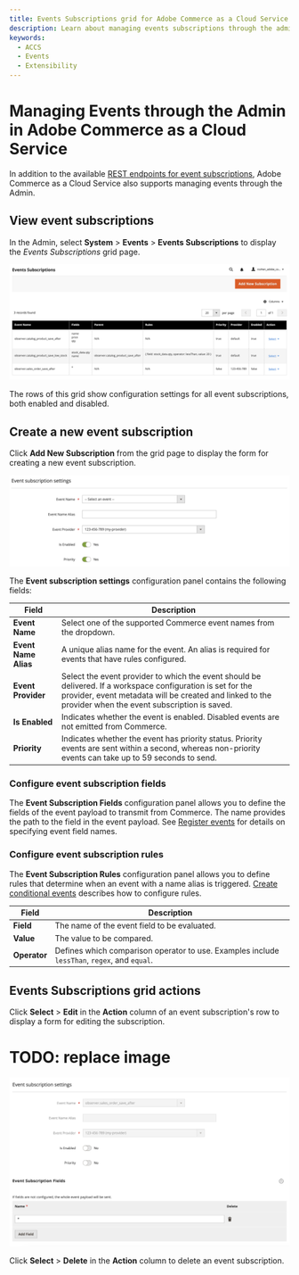 ```yaml
---
title: Events Subscriptions grid for Adobe Commerce as a Cloud Service
description: Learn about managing events subscriptions through the admin in Commerce Cloud Service.
keywords:
  - ACCS
  - Events
  - Extensibility
---
```


# Managing Events through the Admin in Adobe Commerce as a Cloud Service

In addition to the available [REST endpoints for event subscriptions](./api.md), Adobe Commerce as a Cloud Service also supports managing events through the Admin.

## View event subscriptions

In the Admin, select **System** > **Events** > **Events Subscriptions** to display the _Events Subscriptions_ grid page.

![Events Subscriptions grid page](../_images/events/events-subscriptions-grid.png)

The rows of this grid show configuration settings for all event subscriptions, both enabled and disabled.

## Create a new event subscription

Click **Add New Subscription** from the grid page to display the form for creating a new event subscription.

![New event subscription](../_images/events/event-subscription-settings.png)

The **Event subscription settings** configuration panel contains the following fields:

Field | Description
--- | ---
**Event Name** | Select one of the supported Commerce event names from the dropdown.
**Event Name Alias** | A unique alias name for the event. An alias is required for events that have rules configured.
**Event Provider** | Select the event provider to which the event should be delivered. If a workspace configuration is set for the provider, event metadata will be created and linked to the provider when the event subscription is saved.
**Is Enabled** | Indicates whether the event is enabled. Disabled events are not emitted from Commerce.
**Priority** | Indicates whether the event has priority status. Priority events are sent within a second, whereas non-priority events can take up to 59 seconds to send.

### Configure event subscription fields

The **Event Subscription Fields** configuration panel allows you to define the fields of the event payload to transmit from Commerce. The name provides the path to the field in the event payload. See [Register events](./module-development.md#register-events) for details on specifying event field names.

### Configure event subscription rules

The **Event Subscription Rules** configuration panel allows you to define rules that determine when an event with a name alias is triggered. [Create conditional events](./conditional-events.md) describes how to configure rules.

Field | Description
--- | ---
**Field** | The name of the event field to be evaluated.
**Value** | The value to be compared.
**Operator** | Defines which comparison operator to use. Examples include `lessThan`, `regex`, and `equal`.

## Events Subscriptions grid actions

Click **Select** > **Edit** in the **Action** column of an event subscription's row to display a form for editing the subscription.

# TODO: replace image
![Edit event subscription](../_images/events/edit-event-subscription.png)

Click **Select** > **Delete** in the **Action** column to delete an event subscription.
